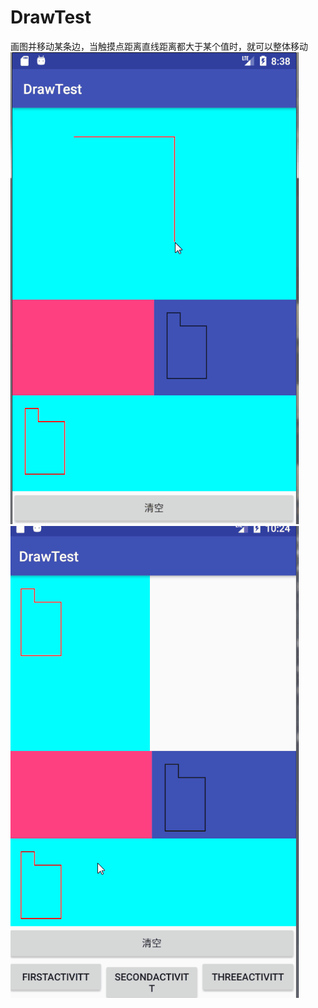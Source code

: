 # DrawTest
画图并移动某条边，当触摸点距离直线距离都大于某个值时，就可以整体移动  
![image](https://github.com/jihymood/DrawTest/blob/master/screenshot/1.gif)
![image](https://github.com/jihymood/DrawTest/blob/master/screenshot/d.gif)
